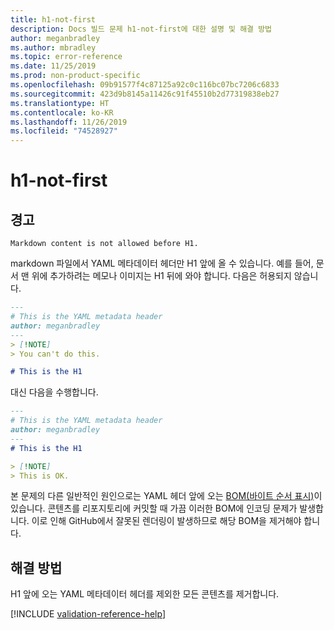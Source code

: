 ```yaml
---
title: h1-not-first
description: Docs 빌드 문제 h1-not-first에 대한 설명 및 해결 방법
author: meganbradley
ms.author: mbradley
ms.topic: error-reference
ms.date: 11/25/2019
ms.prod: non-product-specific
ms.openlocfilehash: 09b91577f4c87125a92c0c116bc07bc7206c6833
ms.sourcegitcommit: 423d9b8145a11426c91f45510b2d77319838eb27
ms.translationtype: HT
ms.contentlocale: ko-KR
ms.lasthandoff: 11/26/2019
ms.locfileid: "74528927"
---
```

# <a name="h1-not-first"></a>h1-not-first

## <a name="warning"></a>경고

`Markdown content is not allowed before H1.`

markdown 파일에서 YAML 메타데이터 헤더만 H1 앞에 올 수 있습니다. 예를 들어, 문서 맨 위에 추가하려는 메모나 이미지는 H1 뒤에 와야 합니다. 다음은 허용되지 않습니다.

```markdown
---
# This is the YAML metadata header
author: meganbradley
---
> [!NOTE]
> You can't do this.

# This is the H1
```

대신 다음을 수행합니다.

```markdown
---
# This is the YAML metadata header
author: meganbradley
---
# This is the H1

> [!NOTE]
> This is OK.
```

본 문제의 다른 일반적인 원인으로는 YAML 헤더 앞에 오는 [BOM(바이트 순서 표시)](http://www.websina.com/bugzero/kb/unicode-bom.html)이 있습니다. 콘텐츠를 리포지토리에 커밋할 때 가끔 이러한 BOM에 인코딩 문제가 발생합니다. 이로 인해 GitHub에서 잘못된 렌더링이 발생하므로 해당 BOM을 제거해야 합니다.

## <a name="resolution"></a>해결 방법

H1 앞에 오는 YAML 메타데이터 헤더를 제외한 모든 콘텐츠를 제거합니다.

<!--make sure to add this file to your includes folder and verify the path-->
[!INCLUDE [validation-reference-help](includes/validation-reference-help.md)]
